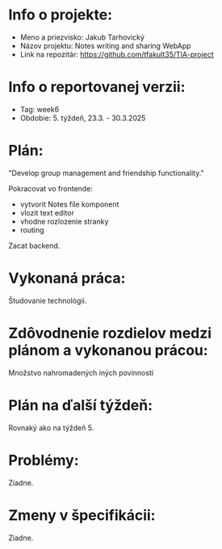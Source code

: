 # Info o projekte:
- Meno a priezvisko: Jakub Tarhovický
- Názov projektu: Notes writing and sharing WebApp
- Link na repozitár: https://github.com/tfakult35/TIA-project

# Info o reportovanej verzii:  
- Tag: week6                       
- Obdobie: 5. týždeň, 23.3. - 30.3.2025 

# Plán:
"Develop group management and friendship functionality."

Pokracovat vo frontende:
- vytvorit Notes file komponent
- vlozit text editor
- vhodne rozlozenie stranky
- routing

Zacat backend.

# Vykonaná práca:
Študovanie technológii.

# Zdôvodnenie rozdielov medzi plánom a vykonanou prácou:
Množstvo nahromadených iných povinností

# Plán na ďalší týždeň:
Rovnaký ako na týždeň 5.

# Problémy:
Ziadne.

# Zmeny v špecifikácii:
Ziadne.
 

